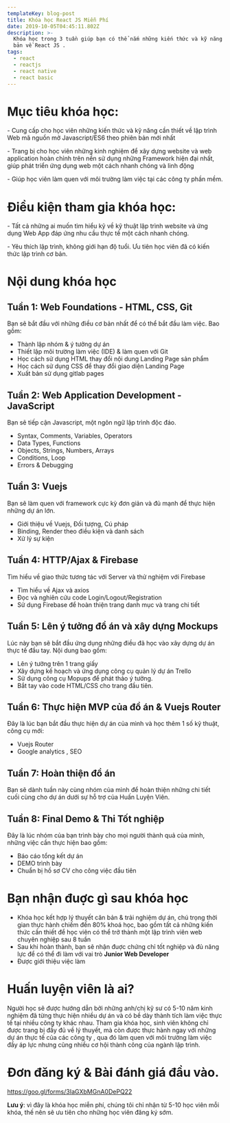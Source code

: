 ```yaml
---
templateKey: blog-post
title: Khóa học React JS Miễn Phí
date: 2019-10-05T04:45:11.802Z
description: >-
  Khóa học trong 3 tuần giúp bạn có thể nắm những kiến thức và kỹ năng cơ
  bản về React JS . 
tags:
  - react
  - reactjs
  - react native
  - react basic
---
```

# Mục tiêu khóa học:

\- Cung cấp cho học viên những kiến thức và  kỹ năng cần thiết về lập trình Web mã nguồn mở Javascript/ES6  theo phiên bản mới nhất

\-  Trang bị cho học viên những kinh nghiệm để xây dựng website và web application  hoàn chỉnh trên nền sử dụng những Framework hiện đại nhất, giúp phát triển ứng dụng web một cách nhanh chóng và linh động

\- Giúp học viên làm quen với môi trường làm việc tại các công ty phần mềm.

# Điều kiện tham gia khóa học:

\- Tất cả những ai muốn tìm hiểu kỹ về kỹ thuật lập trình website và ứng dụng Web App  đáp ứng nhu cầu thực tế một cách nhanh chóng. 

\- Yêu thích lập trình, không giới hạn độ tuổi. Ưu tiên học viên đã có kiến thức lập trình cơ bản. 

# Nội dung khóa học

## Tuần 1: Web Foundations - HTML, CSS, Git

Bạn sẽ bắt đầu với những điều cơ bản nhất để có thể bắt đầu làm việc.  Bao gồm:

* Thành lập nhóm & ý tưởng dự án 
* Thiết lập môi trường làm việc (IDE) & làm quen với Git 
* Học cách sử dụng HTML thay đổi nội dung Landing Page sản phẩm
* Học cách sử dụng CSS để thay đổi giao diện Landing Page
* Xuất bản sử dụng gitlab pages 

## Tuần 2: Web Application Development - JavaScript

Bạn sẽ tiếp cận Javascript, một ngôn ngữ lập trình độc đáo. 

* Syntax, Comments, Variables, Operators 
* Data Types, Functions 
* Objects, Strings, Numbers, Arrays
* Conditions, Loop
* Errors & Debugging

## Tuần 3: Vuejs

Bạn sẽ làm quen với framework cực kỳ đơn giản và đủ mạnh để thực hiện những dự án lớn. 

* Giới thiệu về Vuejs, Đối tượng, Cú pháp
* Binding, Render theo điều kiện và danh sách 
* Xử lý sự kiện 

## Tuần 4: HTTP/Ajax & Firebase

Tìm hiểu về giao thức tương tác với Server và thử nghiệm với Firebase 

* Tìm hiểu về Ajax và axios 
* Đọc và nghiên cứu code Login/Logout/Registration
* Sử dụng Firebase để hoàn thiện trang danh mục và trang chi tiết 

## Tuần 5: Lên ý tưởng đồ án và xây dựng Mockups

Lúc này bạn sẽ bắt đầu ứng dụng những điều đã học vào xây dựng dự án thực tế đầu tay. Nội dung bao gồm:

* Lên ý tưởng trên 1 trang giấy
* Xây dựng kế hoạch và ứng dụng công cụ quản lý dự án Trello 
* Sử dụng công cụ Mopups để phát thảo ý tưởng. 
* Bắt tay vào code HTML/CSS cho trang đầu tiên. 

## Tuần 6: Thực hiện MVP của đồ án & Vuejs Router

Đây là lúc bạn bắt đầu thực hiện dự án của mình và học thêm 1 số kỹ thuật, công  cụ mới:

* Vuejs Router
* Google analytics , SEO 

## Tuần 7: Hoàn thiện đồ án

Bạn sẽ dành tuần này cùng nhóm của mình để hoàn thiện những chi tiết cuối cùng cho dự án dưới sự hỗ trợ của Huấn Luyện Viên. 

## Tuần 8: Final Demo & Thi Tốt nghiệp

Đây là lúc nhóm của bạn trình bày cho mọi người thành quả của mình, những việc cần thực hiện bao gồm:

* Báo cáo tổng kết dự án 
* DEMO trình bày
* Chuẩn bị hồ sơ CV cho công việc đầu tiên 

# Bạn nhận đuợc gì sau khóa học

* Khóa học kết hợp lý thuyết căn bản & trải nghiệm dự án, chú trọng thời gian thực hành chiếm đến 80% khoá học, bao gồm tất cả những kiến thức cần thiết để học viên có thể trở thành một lập trình viên web chuyên nghiệp sau 8 tuần
* Sau khi hoàn thành, bạn sẽ nhận đuợc chứng chỉ tốt nghiệp và đủ năng lực để có thể đi làm với vai trò **Junior Web Developer**
* Được giới thiệu việc làm   

# Huấn luyện viên là ai?

Người học sẽ được hướng dẫn bởi những anh/chị kỹ sư có 5-10 năm kinh nghiệm đã từng thực hiện nhiều dự án và có bề dày thành tích làm việc thực tế tại nhiều công ty khác nhau. Tham gia khóa học, sinh viên không chỉ được trang bị đầy đủ về lý thuyết, mà còn được thực hành ngay với những dự án thực tế của các công ty , qua đó làm quen với môi trường làm việc đầy áp lực nhưng cũng nhiều cơ hội thành công của ngành lập trình.

# Đơn đăng ký & Bài đánh giá đầu vào.

<https://goo.gl/forms/3IaGXbMGnA0DePQ22>

**Lưu ý**: vì đây là khóa học miễn phí, chúng tôi chỉ nhận từ 5-10 học viên mỗi khóa, thế nên sẽ ưu tiên cho những học viên đăng ký sớm.
